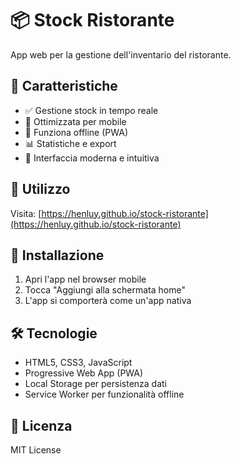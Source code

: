 # 📦 Stock Ristorante

App web per la gestione dell'inventario del ristorante.

## 🌟 Caratteristiche

- ✅ Gestione stock in tempo reale
- 📱 Ottimizzata per mobile
- 🔄 Funziona offline (PWA)
- 📊 Statistiche e export
- 🎨 Interfaccia moderna e intuitiva

## 🚀 Utilizzo

Visita: [https://henluy.github.io/stock-ristorante](https://henluy.github.io/stock-ristorante)

## 📱 Installazione

1. Apri l'app nel browser mobile
2. Tocca "Aggiungi alla schermata home"
3. L'app si comporterà come un'app nativa

## 🛠️ Tecnologie

- HTML5, CSS3, JavaScript
- Progressive Web App (PWA)
- Local Storage per persistenza dati
- Service Worker per funzionalità offline

## 📄 Licenza

MIT License